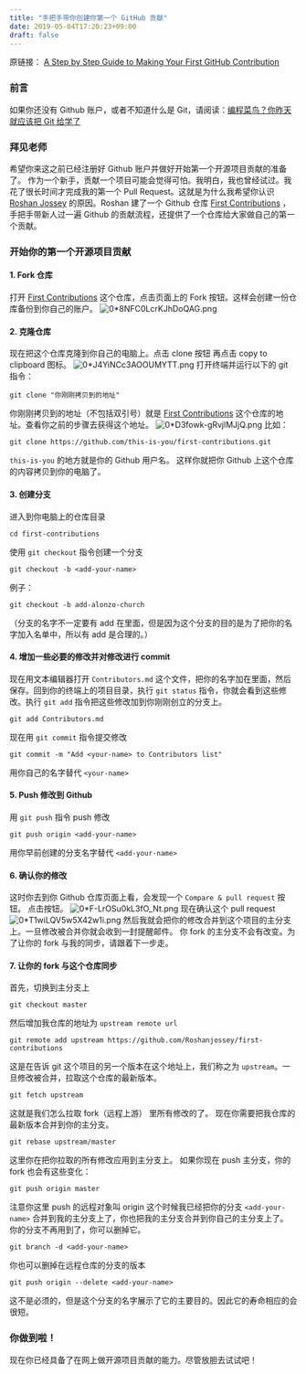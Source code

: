 ```yaml
---
title: "手把手带你创建你第一个 GitHub 贡献"
date: 2019-05-04T17:20:23+09:00
draft: false
---
```




原链接： [A Step by Step Guide to Making Your First GitHub Contribution
](https://codeburst.io/a-step-by-step-guide-to-making-your-first-github-contribution-5302260a2940)


### 前言
如果你还没有 Github 账户，或者不知道什么是 Git，请阅读：[编程菜鸟？你昨天就应该把 Git 给学了](https://codeburst.io/number-one-piece-of-advice-for-new-developers-ddd08abc8bfa)

### 拜见老师
希望你来这之前已经注册好 Github 账户并做好开始第一个开源项目贡献的准备了。
作为一个新手，贡献一个项目可能会觉得可怕。我明白，我也曾经试过。我花了很长时间才完成我的第一个 Pull Request。这就是为什么我希望你认识 [Roshan Jossey](https://github.com/Roshanjossey) 的原因。Roshan 建了一个 Github 仓库 [First Contributions](https://github.com/Roshanjossey/first-contributions) ，手把手带新人过一遍 Github 的贡献流程，还提供了一个仓库给大家做自己的第一个贡献。

### 开始你的第一个开源项目贡献
#### 1. Fork 仓库
打开 [First Contributions](https://github.com/Roshanjossey/first-contributions) 这个仓库，点击页面上的 Fork 按钮。这样会创建一份仓库备份到你自己的账户。
![0*8NFC0LcrKJhDoQAG.png](https://cdn-images-1.medium.com/max/1600/0*8NFC0LcrKJhDoQAG.png)

#### 2. 克隆仓库
现在把这个仓库克隆到你自己的电脑上。点击 clone 按钮 再点击 copy to clipboard 图标。
![0*J4YiNCc3AOOUMYTT.png](https://cdn-images-1.medium.com/max/1600/0*J4YiNCc3AOOUMYTT.png)
打开终端并运行以下的 git 指令：
```
git clone "你刚刚拷贝到的地址"
```
你刚刚拷贝到的地址（不包括双引号）就是 [First Contributions](https://github.com/Roshanjossey/first-contributions) 这个仓库的地址。查看你之前的步骤去获得这个地址。
![0*D3fowk-gRvjlMJjQ.png](https://cdn-images-1.medium.com/max/1600/0*D3fowk-gRvjlMJjQ.png)
比如：
```
git clone https://github.com/this-is-you/first-contributions.git
```
`this-is-you` 的地方就是你的 Github 用户名。
这样你就把你 Github 上这个仓库的内容拷贝到你的电脑了。

#### 3. 创建分支
进入到你电脑上的仓库目录
```
cd first-contributions
```
使用 `git checkout` 指令创建一个分支
```
git checkout -b <add-your-name>
```
例子：
```
git checkout -b add-alonzo-church
```
（分支的名字不一定要有 add 在里面，但是因为这个分支的目的是为了把你的名字加入名单中，所以有 add 是合理的。）

#### 4. 增加一些必要的修改并对修改进行 commit
现在用文本编辑器打开 `Contributors.md` 这个文件，把你的名字加在里面，然后保存。回到你的终端上的项目目录，执行 `git status` 指令，你就会看到这些修改。执行 `git add` 指令把这些修改加到你刚刚创立的分支上。
```
git add Contributors.md
```
现在用 `git commit` 指令提交修改
```
git commit -m "Add <your-name> to Contributors list"
```
用你自己的名字替代 `<your-name>`

#### 5. Push 修改到 Github
用 `git push` 指令 push 修改
```
git push origin <add-your-name>
```
用你早前创建的分支名字替代 `<add-your-name>`

#### 6. 确认你的修改
这时你去到你 Github 仓库页面上看，会发现一个 `Compare & pull request` 按钮。
点击按钮。
![0*F-LrOSu0kL3fO_Nt.png](https://cdn-images-1.medium.com/max/1600/0*F-LrOSu0kL3fO_Nt.png)
现在确认这个 pull request
![0*T1wiLQV5w5X42w1i.png](https://cdn-images-1.medium.com/max/1600/0*T1wiLQV5w5X42w1i.png)
然后我就会把你的修改合并到这个项目的主分支上。一旦修改被合并你就会收到一封提醒邮件。
你 fork 的主分支不会有改变。为了让你的 fork 与我的同步，请跟着下一步走。

#### 7. 让你的 fork 与这个仓库同步
首先，切换到主分支上
```
git checkout master 
```
然后增加我仓库的地址为 `upstream remote url`
```
git remote add upstream https://github.com/Roshanjossey/first-contributions
```
这是在告诉 git 这个项目的另一个版本在这个地址上，我们称之为 `upstream`。一旦修改被合并，拉取这个仓库的最新版本。

```
git fetch upstream
```
这就是我们怎么拉取 fork（远程上游） 里所有修改的了。
现在你需要把我仓库的最新版本合并到你的主分支。

```
git rebase upstream/master
```
这里你在把你拉取的所有修改应用到主分支上。
如果你现在 push 主分支，你的 fork 也会有这些变化：

```
git push origin master
```
注意你这里 push 的远程对象叫 origin
这个时候我已经把你的分支 `<add-your-name>` 合并到我的主分支上了，你也把我的主分支合并到你自己的主分支上了。
你的分支不再用到了，你可以删掉它。
```
git branch -d <add-your-name>
```
你也可以删掉在远程仓库的分支的版本

```
git push origin --delete <add-your-name>
```
这不是必须的，但是这个分支的名字展示了它的主要目的。因此它的寿命相应的会很短。

### 你做到啦！
现在你已经具备了在网上做开源项目贡献的能力。尽管放胆去试试吧！






























